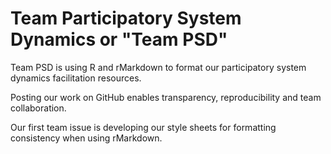 # Team Participatory System Dynamics or "Team PSD"

Team PSD is using R and rMarkdown to format our participatory system dynamics facilitation resources. 

Posting our work on GitHub enables transparency, reproducibility and team collaboration. 

Our first team issue is developing our style sheets for formatting consistency when using rMarkdown.
